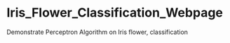 # Iris_Flower_Classification_Webpage
 Demonstrate Perceptron Algorithm on Iris flower, classification
